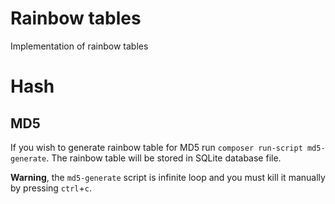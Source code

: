 # Rainbow tables

Implementation of rainbow tables


Hash
====

MD5
---

If you wish to generate rainbow table for MD5 run `composer run-script md5-generate`.
The rainbow table will be stored in SQLite database file.

**Warning**, the `md5-generate` script is infinite loop and you must kill it manually by pressing `ctrl`+`c`.
